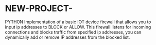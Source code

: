 # NEW-PROJECT-
 PYTHON Implementation of a basic IOT device firewall that allows you to input ip addresses to BLOCK or ALLOW. This firewall listens for incoming connections and blocks traffic from specified ip addresses, you can dynamically add or remove IP addresses from the blocked list.
